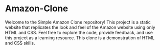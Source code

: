 # Amazon-Clone
Welcome to the Simple Amazon Clone repository!  This project is a static website that replicates the look and feel of the Amazon website using only HTML and CSS. Feel free to explore the code, provide feedback, and use this project as a learning resource. This clone is a demonstration of HTML and CSS skills.
